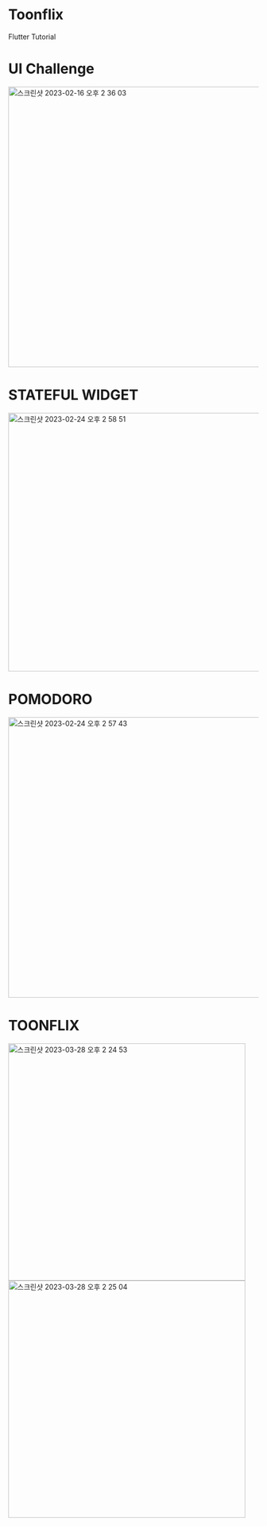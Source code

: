 # Toonflix

Flutter Tutorial

# UI Challenge
<img width="564" alt="스크린샷 2023-02-16 오후 2 36 03" src="https://user-images.githubusercontent.com/121790935/219277983-040ea6c3-6454-4d64-9e82-569ca5ec01d0.png">

# STATEFUL WIDGET
<img width="520" alt="스크린샷 2023-02-24 오후 2 58 51" src="https://user-images.githubusercontent.com/121790935/221104343-2838c1af-a3f3-474a-8044-0c56ac63edac.png">

# POMODORO
<img width="564" alt="스크린샷 2023-02-24 오후 2 57 43" src="https://user-images.githubusercontent.com/121790935/221104379-54cb2424-31fd-4665-a8fd-603630259b00.png">

# TOONFLIX
<img width="477" alt="스크린샷 2023-03-28 오후 2 24 53" src="https://user-images.githubusercontent.com/121790935/228136923-40cd92eb-4067-4932-a0f6-8ee5e0a80e55.png">
<img width="477" alt="스크린샷 2023-03-28 오후 2 25 04" src="https://user-images.githubusercontent.com/121790935/228136818-390ad468-2270-48ba-b967-232a62d9be0b.png">


